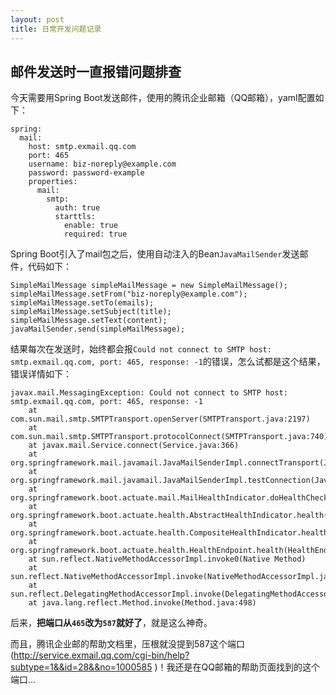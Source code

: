 ```yaml
---
layout: post
title: 日常开发问题记录
---
```


## 邮件发送时一直报错问题排查
今天需要用Spring Boot发送邮件，使用的腾讯企业邮箱（QQ邮箱），yaml配置如下：

```
spring:
  mail:
    host: smtp.exmail.qq.com
    port: 465
    username: biz-noreply@example.com
    password: password-example
    properties:
      mail:
        smtp:
          auth: true
          starttls:
            enable: true
            required: true
```

Spring Boot引入了mail包之后，使用自动注入的Bean`JavaMailSender`发送邮件，代码如下：
```
SimpleMailMessage simpleMailMessage = new SimpleMailMessage();
simpleMailMessage.setFrom("biz-noreply@example.com");
simpleMailMessage.setTo(emails);
simpleMailMessage.setSubject(title);
simpleMailMessage.setText(content);
javaMailSender.send(simpleMailMessage);
```

结果每次在发送时，始终都会报`Could not connect to SMTP host: smtp.exmail.qq.com, port: 465, response: -1`的错误，怎么试都是这个结果，错误详情如下：

```
javax.mail.MessagingException: Could not connect to SMTP host: smtp.exmail.qq.com, port: 465, response: -1
    at com.sun.mail.smtp.SMTPTransport.openServer(SMTPTransport.java:2197)
    at com.sun.mail.smtp.SMTPTransport.protocolConnect(SMTPTransport.java:740)
    at javax.mail.Service.connect(Service.java:366)
    at org.springframework.mail.javamail.JavaMailSenderImpl.connectTransport(JavaMailSenderImpl.java:515)
    at org.springframework.mail.javamail.JavaMailSenderImpl.testConnection(JavaMailSenderImpl.java:396)
    at org.springframework.boot.actuate.mail.MailHealthIndicator.doHealthCheck(MailHealthIndicator.java:43)
    at org.springframework.boot.actuate.health.AbstractHealthIndicator.health(AbstractHealthIndicator.java:84)
    at org.springframework.boot.actuate.health.CompositeHealthIndicator.health(CompositeHealthIndicator.java:68)
    at org.springframework.boot.actuate.health.HealthEndpoint.health(HealthEndpoint.java:47)
    at sun.reflect.NativeMethodAccessorImpl.invoke0(Native Method)
    at sun.reflect.NativeMethodAccessorImpl.invoke(NativeMethodAccessorImpl.java:62)
    at sun.reflect.DelegatingMethodAccessorImpl.invoke(DelegatingMethodAccessorImpl.java:43)
    at java.lang.reflect.Method.invoke(Method.java:498)
```

后来，**把端口从`465`改为`587`就好了**，就是这么神奇。

而且，腾讯企业邮的帮助文档里，压根就没提到587这个端口(http://service.exmail.qq.com/cgi-bin/help?subtype=1&&id=28&&no=1000585 )！我还是在QQ邮箱的帮助页面找到的这个端口...
